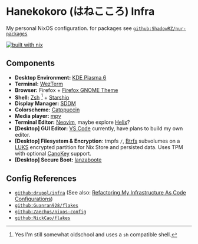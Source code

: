 # Hanekokoro (はねこころ) Infra

My personal NixOS configuration. for packages see [`github:ShadowRZ/nur-packages`](https://github.com/ShadowRZ/nur-packages)

[![built with nix](https://builtwithnix.org/badge.svg)](https://builtwithnix.org)

## Components

* **Desktop Environment:** [KDE Plasma 6]
* **Terminal:** [WezTerm]
* **Browser:** Firefox + [Firefox GNOME Theme]
* **Shell:** [Zsh] [^1] + [Starship]
* **Display Manager:** [SDDM]
* **Colorscheme:** [Catppuccin]
* **Media player:** [mpv]
* **Terminal Editor:** [Neovim], maybe explore [Helix]?
* **\[Desktop\] GUI Editor:** [VS Code] currently, have plans to build my own editor.
* **\[Desktop\] Filesystem & Encryption**: tmpfs `/`, [Btrfs] subvolumes on a [LUKS] encrypted partition for Nix Store and persisted data. Uses TPM with optional [CanoKey] support.
* **\[Desktop\] Secure Boot:** [lanzaboote]

[^1]: Yes I'm still somewhat oldschool and uses a `sh` compatible shell.

## Config References

* [`github:drupol/infra`](https://github.com/drupol/infra) (See also: [Refactoring My Infrastructure As Code Configurations](https://not-a-number.io/2025/refactoring-my-infrastructure-as-code-configurations/))
* [`github:Guanran928/flakes`](https://github.com/Guanran928/flakes)
* [`github:Zaechus/nixos-config`](https://github.com/Zaechus/nixos-config)
* [`github:NickCao/flakes`](https://github.com/NickCao/flakes)

<!-- References -->

[KDE Plasma 6]: https://kde.org/plasma-desktop
[WezTerm]: https://wezterm.org
[Zsh]: https://zsh.sourceforge.io
[Starship]: https://starship.rs
[SDDM]: https://wiki.archlinux.org/title/SDDM
[Catppuccin]: https://catppuccin.com
[mpv]: https://mpv.io
[Neovim]: https://neovim.io
[Helix]: https://helix-editor.com
[VS Code]: https://code.visualstudio.com
[Btrfs]: https://btrfs.readthedocs.io
[LUKS]: https://wiki.archlinux.org/title/Dm-crypt/Encrypting_an_entire_system
[lanzaboote]: https://github.com/nix-community/lanzaboote
[CanoKey]: https://canokeys.org
[Firefox GNOME Theme]: https://github.com/rafaelmardojai/firefox-gnome-theme

